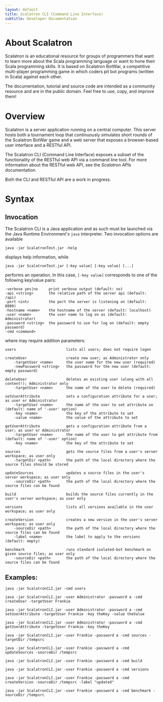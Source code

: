 ```yaml
---
layout: default
title: Scalatron CLI (Command Line Interface)
subtitle: Developer Documentation
---
```


# About Scalatron

Scalatron is an educational resource for groups of programmers that want to learn more about
the Scala programming language or want to hone their Scala programming skills. It is based on
Scalatron BotWar, a competitive multi-player programming game in which coders pit bot programs
(written in Scala) against each other.

The documentation, tutorial and source code are intended as a community resource and are
in the public domain. Feel free to use, copy, and improve them!



# Overview

Scalatron is a server application running on a central computer. This server hosts both a tournament loop
that continuously simulates short rounds of the Scalatron BotWar game and a web server that exposes a
browser-based user interface and a RESTful API.

The Scalatron CLI (Command Line Interface) exposes a subset of the functionality of the RESTful web API via
a command line tool. For more information about the RESTful web API, see the *Scalatron APIs* documentation.

Both the CLI and RESTful API are a work in progress.


# Syntax

## Invocation

The Scalatron CLI is a Java application and as such must be launched via the Java Runtime Environment's
`java` interpreter. Two invocation options are available

    java -jar ScalatronTest.jar -help

displays help information, while

    java -jar ScalatronTest.jar [-key value] [-key value] [...]

performs an operation. In this case, `[-key value]` corresponds to one of the following key/value pairs:

    -verbose yes|no     print verbose output (default: no)
    -api <string>       the relative path of the server api (default: /api)
    -port <int>         the port the server is listening on (default: 8080)
    -hostname <name>    the hostname of the server (default: localhost)
    -user <name>        the user name to log on as (default: Administrator)
    -password <string>  the password to use for log on (default: empty password)
    -cmd <command>

where <command> may require addition parameters:

    users                       lists all users; does not require logon

    createUser                  create new user; as Administrator only
        -targetUser <name>      the user name for the new user (required)
        -newPassword <string>   the password for the new user (default: empty password)

    deleteUser                  deletes an existing user (along with all content!); Administrator only
        -targetUser <name>      the name of the user to delete (required)

    setUserAttribute            sets a configuration attribute for a user; as user or Administrator
        -targetUser <name>      the name of the user to set attribute on (default: name of '-user' option)
        -key <name>             the key of the attribute to set
        -value <name>           the value of the attribute to set

    getUserAttribute            gets a configuration attribute from a user; as user or Administrator
        -targetUser <name>      the name of the user to get attribute from (default: name of '-user' option)
        -key <name>             the key of the attribute to set

    sources                     gets the source files from a user's server workspace; as user only
        -targetDir <path>       the path of the local directory where the source files should be stored

    updateSources               updates a source files in the user's server workspace; as user only
        -sourceDir <path>       the path of the local directory where the source files can be found

    build                       builds the source files currently in the user's server workspace; as user only

    versions                    lists all versions available in the user workspace; as user only

    createVersion               creates a new version in the user's server workspace; as user only
        -sourceDir <path>       the path of the local directory where the source files can be found
        -label <name>           the label to apply to the versions (default: empty)

    benchmark                   runs standard isolated-bot benchmark on given source files; as user only
        -sourceDir <path>       the path of the local directory where the source files can be found


## Examples:

    java -jar ScalatronCLI.jar -cmd users

    java -jar ScalatronCLI.jar -user Administrator -password a -cmd createUser -targetUser Frankie

    java -jar ScalatronCLI.jar -user Administrator -password a -cmd setUserAttribute -targetUser Frankie -key theKey -value theValue

    java -jar ScalatronCLI.jar -user Administrator -password a -cmd getUserAttribute -targetUser Frankie -key theKey

    java -jar ScalatronCLI.jar -user Frankie -password a -cmd sources -targetDir /tempsrc

    java -jar ScalatronCLI.jar -user Frankie -password a -cmd updateSources -sourceDir /tempsrc

    java -jar ScalatronCLI.jar -user Frankie -password a -cmd build

    java -jar ScalatronCLI.jar -user Frankie -password a -cmd versions

    java -jar ScalatronCLI.jar -user Frankie -password a -cmd createVersion -sourceDir /tempsrc -label "updated"

    java -jar ScalatronCLI.jar -user Frankie -password a -cmd benchmark -sourceDir /tempsrc




